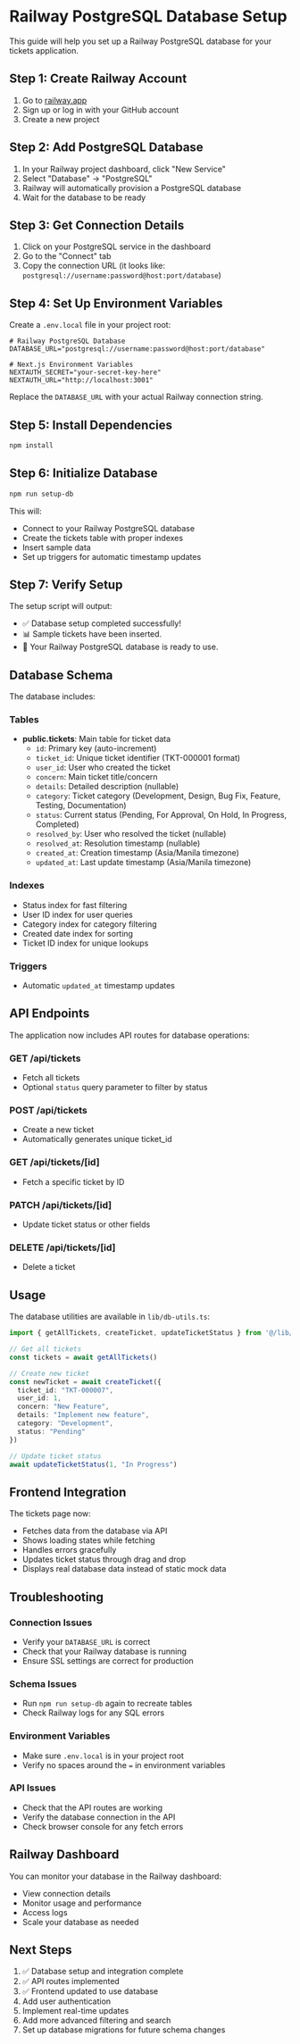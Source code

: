 # Railway PostgreSQL Database Setup

This guide will help you set up a Railway PostgreSQL database for your tickets application.

## Step 1: Create Railway Account

1. Go to [railway.app](https://railway.app)
2. Sign up or log in with your GitHub account
3. Create a new project

## Step 2: Add PostgreSQL Database

1. In your Railway project dashboard, click "New Service"
2. Select "Database" → "PostgreSQL"
3. Railway will automatically provision a PostgreSQL database
4. Wait for the database to be ready

## Step 3: Get Connection Details

1. Click on your PostgreSQL service in the dashboard
2. Go to the "Connect" tab
3. Copy the connection URL (it looks like: `postgresql://username:password@host:port/database`)

## Step 4: Set Up Environment Variables

Create a `.env.local` file in your project root:

```env
# Railway PostgreSQL Database
DATABASE_URL="postgresql://username:password@host:port/database"

# Next.js Environment Variables
NEXTAUTH_SECRET="your-secret-key-here"
NEXTAUTH_URL="http://localhost:3001"
```

Replace the `DATABASE_URL` with your actual Railway connection string.

## Step 5: Install Dependencies

```bash
npm install
```

## Step 6: Initialize Database

```bash
npm run setup-db
```

This will:
- Connect to your Railway PostgreSQL database
- Create the tickets table with proper indexes
- Insert sample data
- Set up triggers for automatic timestamp updates

## Step 7: Verify Setup

The setup script will output:
- ✅ Database setup completed successfully!
- 📊 Sample tickets have been inserted.
- 🔗 Your Railway PostgreSQL database is ready to use.

## Database Schema

The database includes:

### Tables
- **public.tickets**: Main table for ticket data
  - `id`: Primary key (auto-increment)
  - `ticket_id`: Unique ticket identifier (TKT-000001 format)
  - `user_id`: User who created the ticket
  - `concern`: Main ticket title/concern
  - `details`: Detailed description (nullable)
  - `category`: Ticket category (Development, Design, Bug Fix, Feature, Testing, Documentation)
  - `status`: Current status (Pending, For Approval, On Hold, In Progress, Completed)
  - `resolved_by`: User who resolved the ticket (nullable)
  - `resolved_at`: Resolution timestamp (nullable)
  - `created_at`: Creation timestamp (Asia/Manila timezone)
  - `updated_at`: Last update timestamp (Asia/Manila timezone)

### Indexes
- Status index for fast filtering
- User ID index for user queries
- Category index for category filtering
- Created date index for sorting
- Ticket ID index for unique lookups

### Triggers
- Automatic `updated_at` timestamp updates

## API Endpoints

The application now includes API routes for database operations:

### GET /api/tickets
- Fetch all tickets
- Optional `status` query parameter to filter by status

### POST /api/tickets
- Create a new ticket
- Automatically generates unique ticket_id

### GET /api/tickets/[id]
- Fetch a specific ticket by ID

### PATCH /api/tickets/[id]
- Update ticket status or other fields

### DELETE /api/tickets/[id]
- Delete a ticket

## Usage

The database utilities are available in `lib/db-utils.ts`:

```typescript
import { getAllTickets, createTicket, updateTicketStatus } from '@/lib/db-utils'

// Get all tickets
const tickets = await getAllTickets()

// Create new ticket
const newTicket = await createTicket({
  ticket_id: "TKT-000007",
  user_id: 1,
  concern: "New Feature",
  details: "Implement new feature",
  category: "Development",
  status: "Pending"
})

// Update ticket status
await updateTicketStatus(1, "In Progress")
```

## Frontend Integration

The tickets page now:
- Fetches data from the database via API
- Shows loading states while fetching
- Handles errors gracefully
- Updates ticket status through drag and drop
- Displays real database data instead of static mock data

## Troubleshooting

### Connection Issues
- Verify your `DATABASE_URL` is correct
- Check that your Railway database is running
- Ensure SSL settings are correct for production

### Schema Issues
- Run `npm run setup-db` again to recreate tables
- Check Railway logs for any SQL errors

### Environment Variables
- Make sure `.env.local` is in your project root
- Verify no spaces around the `=` in environment variables

### API Issues
- Check that the API routes are working
- Verify the database connection in the API
- Check browser console for any fetch errors

## Railway Dashboard

You can monitor your database in the Railway dashboard:
- View connection details
- Monitor usage and performance
- Access logs
- Scale your database as needed

## Next Steps

1. ✅ Database setup and integration complete
2. ✅ API routes implemented
3. ✅ Frontend updated to use database
4. Add user authentication
5. Implement real-time updates
6. Add more advanced filtering and search
7. Set up database migrations for future schema changes